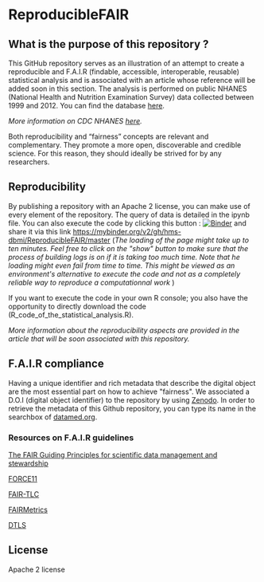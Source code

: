 # ReproducibleFAIR

## What is the purpose of this repository ?

This GitHub repository serves as an illustration of an attempt to create a reproducible and F.A.I.R (findable, accessible, interoperable, reusable) statistical analysis and is associated with an article whose reference will be added soon in this section. The analysis is performed on public NHANES (National Health and Nutrition Examination Survey) data collected between 1999 and 2012. You can find the database [here](https://nhanes.hms.harvard.edu/). 

_More information on CDC NHANES [here](https://www.cdc.gov/nchs/nhanes/index.htm)._

Both reproducibility and “fairness” concepts are relevant and complementary. They promote a more open, discoverable and credible science. For this reason, they should ideally be strived for by any researchers.

## Reproducibility

By publishing a repository with an Apache 2 license, you can make use of every element of the repository. The query of data is detailed in the ipynb file.
You can also execute the code by clicking this button : [![Binder](https://mybinder.org/badge.svg)](https://mybinder.org/v2/gh/hms-dbmi/ReproducibleFAIR/master) and share it via this link https://mybinder.org/v2/gh/hms-dbmi/ReproducibleFAIR/master
(_The loading of the page might take up to ten minutes. Feel free to click on the "show" button to make sure that the process of building logs is on if it is taking too much time. Note that he loading might even fail from time to time. This might be viewed as an environment's alternative to execute the code and not as a completely reliable way to reproduce a computationnal work_ )

If you want to execute the code in your own R console; you also have the opportunity to directly download the code (R_code_of_the_statistical_analysis.R).

_More information about the reproducibility aspects are provided in the article that will be soon associated with this repository._

## F.A.I.R compliance

Having a unique identifier and rich metadata that describe the digital object are the most essential part on how to achieve "fairness". We associated a D.O.I (digital object identifier) to the repository by using [Zenodo](https://zenodo.org/).
In order to retrieve the metadata of this Github repository, you can type its name in the searchbox of [datamed.org](https://datamed.org/). 

### Resources on F.A.I.R guidelines

 [The FAIR Guiding Principles for scientific data management and stewardship](https://www.ncbi.nlm.nih.gov/pmc/articles/PMC4792175/)

 [FORCE11](https://www.force11.org/fairprinciples) 
 
 [FAIR-TLC](bit.ly/fair-tlc) 
 
 [FAIRMetrics](https://github.com/FAIRMetrics/Metrics) 
 
 [DTLS](https://www.dtls.nl/fair-data/fair-principles-explained) 

## License

Apache 2 license
